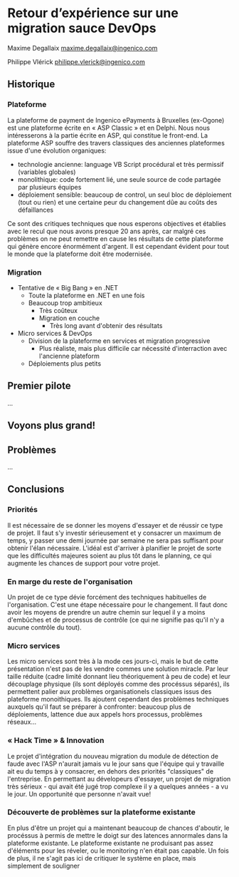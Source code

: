 ﻿# Retour d’expérience sur une migration sauce DevOps

Maxime Degallaix
maxime.degallaix@ingenico.com

Philippe Vlérick
philippe.vlerick@ingenico.com

## Historique

### Plateforme

La plateforme de payment de Ingenico ePayments à Bruxelles (ex-Ogone) est une plateforme écrite en « ASP Classic » et en Delphi.
Nous nous intéresserons à la partie écrite en ASP, qui constitue le front-end.
La plateforme ASP souffre des travers classiques des anciennes plateformes issue d'une évolution organiques:

- technologie ancienne: language VB Script procédural et très permissif (variables globales)
- monolithique: code fortement lié, une seule source de code partagée par plusieurs équipes
- déploiement sensible: beaucoup de control, un seul bloc de déploiement (tout ou rien) et une certaine peur du changement dûe au coûts des défaillances

Ce sont des critiques techniques que nous esperons objectives et établies avec le recul que nous avons presque 20 ans après, car malgré ces problèmes on ne peut remettre en cause les résultats de cette plateforme qui génère encore énormément d'argent.
Il est cependant évident pour tout le monde que la plateforme doit être modernisée.

### Migration

- Tentative de « Big Bang » en .NET
  - Toute la plateforme en .NET en une fois
  - Beaucoup trop ambitieux
    - Très coûteux
    - Migration en couche
      - Très long avant d'obtenir des résultats
- Micro services & DevOps
  - Division de la plateforme en services et migration progressive
    - Plus réaliste, mais plus difficile car nécessité d'interraction avec l'ancienne plateform
  - Déploiements plus petits

## Premier pilote

...

## Voyons plus grand!



## Problèmes

...

## Conclusions

### Priorités

Il est nécessaire de se donner les moyens d'essayer et de réussir ce type de projet.
Il faut s'y investir sérieusement et y consacrer un maximum de temps, y passer une demi journée par semaine ne sera pas suffisant pour obtenir l'élan nécessaire. L'idéal est d'arriver à planifier le projet de sorte que les difficultés majeures soient au plus tôt dans le planning, ce qui augmente les chances de support pour votre projet.

### En marge du reste de l'organisation

Un projet de ce type dévie forcément des techniques habituelles de l'organisation. C'est une étape nécessaire pour le changement. Il faut donc avoir les moyens de prendre un autre chemin sur lequel il y a moins d'embûches et de processus de contrôle (ce qui ne signifie pas qu'il n'y a aucune contrôle du tout).

### Micro services

Les micro services sont très à la mode ces jours-ci, mais le but de cette présentation n'est pas de les vendre commes une solution miracle.
Par leur taille réduite (cadre limité donnant lieu théoriquement à peu de code) et leur découplage physique (ils sont déployés comme des procéssus séparés), ils permettent palier aux problèmes organisationels classiques issus des plateforme monoithiques. Ils ajoutent cependant des problèmes techniques auxquels qu'il faut se préparer à confronter: beaucoup plus de déploiements, lattence due aux appels hors processus, problèmes réseaux...

### « Hack Time » & Innovation

Le projet d'intégration du nouveau migration du module de détection de faude avec l'ASP n'aurait jamais vu le jour sans que l'équipe qui y travaille ait eu du temps à y consacrer, en dehors des priorités "classiques" de l'entreprise.
En permettant au dévelopeurs d'essayer, un projet de migration très sérieux - qui avait été jugé trop complexe il y a quelques années - a vu le jour. Un opportunité que personne n'avait vue!

### Découverte de problèmes sur la plateforme existante

En plus d'être un projet qui a maintenant beaucoup de chances d'aboutir, le procéssus à permis de mettre le doigt sur des latences annormales dans la plateforme existante. Le plateforme existante ne produisant pas assez d'éléments pour les réveler, ou le monitoring n'en était pas capable.
Un fois de plus, il ne s'agit pas ici de critiquer le système en place, mais simplement de souligner 